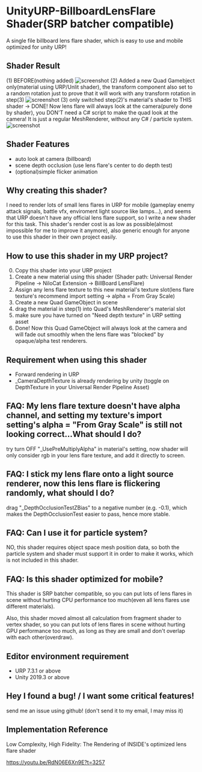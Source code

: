 # UnityURP-BillboardLensFlare Shader(SRP batcher compatible)
A single file billboard lens flare shader, which is easy to use and mobile optimized for unity URP!

Shader Result
-------------------
(1) BEFORE(nothing added)
![screenshot](https://i.imgur.com/gL6gQze.png)
(2) Added a new Quad Gamebject only(material using URP/Unlit shader), the transform component also set to a random rotation just to prove that it will work with any transform rotation in step(3)
![screenshot](https://i.imgur.com/TOtySEC.png)
(3) only switched step(2)'s material's shader to THIS shader -> DONE! Now lens flare will always look at the camera(purely done by shader), you DON'T need a C# script to make the quad look at the camera! It is just a regular MeshRenderer, without any C# / particle system.
![screenshot](https://i.imgur.com/pymZBQF.png)

Shader Features
-------------------
- auto look at camera (billboard)
- scene depth occlusion (use lens flare's center to do depth test)
- (optional)simple flicker animation

Why creating this shader?
-------------------
I need to render lots of small lens flares in URP for mobile (gameplay enemy attack signals, battle vfx, enviroment light source like lamps...), and seems that URP doesn't have any official lens flare support, so I write a new shader for this task. 
This shader's render cost is as low as possible(almost impossible for me to improve it anymore), also generic enough for anyone to use this shader in their own project easily.

How to use this shader in my URP project?
-------------------
 0. Copy this shader into your URP project
 1. Create a new material using this shader (Shader path: Universal Render Pipeline -> NiloCat Extension -> BillBoard LensFlare)
 2. Assign any lens flare texture to this new material's texture slot(lens flare texture's recommend import setting -> alpha = From Gray Scale)
 3. Create a new Quad GameObject in scene
 4. drag the material in step(1) into Quad's MeshRenderer's material slot
 5. make sure you have turned on "Need depth texture" in URP setting asset
 5. Done! Now this Quad GameObject will always look at the camera and will fade out smoothly when the lens flare was "blocked" by opaque/alpha test renderers.

Requirement when using this shader
-------------------
- Forward rendering in URP
- _CameraDepthTexture is already rendering by unity (toggle on DepthTexture in your Universal Render Pipeline Asset)

FAQ: My lens flare texture doesn't have alpha channel, and setting my texture's import setting's alpha = "From Gray Scale" is still not looking correct...What should I do?
-----------------------
try turn OFF "_UsePreMultiplyAlpha" in material's setting, now shader will only consider rgb in your lens flare texture, and add it directly to screen.

FAQ: I stick my lens flare onto a light source renderer, now this lens flare is flickering randomly, what should I do?
-----------------------
drag "_DepthOcclusionTestZBias" to a negative number (e.g. -0.1), which makes the DepthOcclusionTest easier to pass, hence more stable.

FAQ: Can I use it for particle system?
-----------------------
NO, this shader requires object space mesh position data, so both the particle system and shader must support it in order to make it works, which is not included in this shader.

FAQ: Is this shader optimized for mobile?
-------------------
This shader is SRP batcher compatible, so you can put lots of lens flares in scene without hurting CPU performance too much(even all lens flares use different materials).

Also, this shader moved almost all calculation from fragment shader to vertex shader, so you can put lots of lens flares in scene without hurting GPU performance too much, as long as they are small and don't overlap with each other(overdraw).

Editor environment requirement
-----------------------
- URP 7.3.1 or above
- Unity 2019.3 or above

Hey I found a bug! / I want some critical features!
-----------------------
send me an issue using github! (don't send it to my email, I may miss it)

Implementation Reference
-----------------------
Low Complexity, High Fidelity: The Rendering of INSIDE's optimized lens flare shader

https://youtu.be/RdN06E6Xn9E?t=3257
